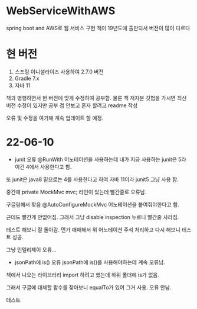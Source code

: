# WebServiceWithAWS

spring boot and AWS로 웹 서비스 구현
책이 19년도에 출판되서 버전이 많이 다르다

# 현 버전
1. 스프링 이니셜라이즈 사용하여 2.7.0 버전 
2. Gradle 7.x
3. 자바 11

책과 병행하면서 현 버전에 맞게 수정하여 공부함.
물론 책 저자분 깃헙을 가시면 최신 버전 수정이 있지만 공부 겸 안보고 혼자 할려고 readme 작성

오류 및 수정을 여기해 계속 업데이트 할 예정.

# 22-06-10

- junit 오류
@RunWith 어노테이션을 사용하는데 내가 지금 사용하는 junit은 5라 이건 4에서 사용한다고 함.

또 junit은 java8 밑으로는 4를 사용한다고 하여 자바 11이라 junit5 그냥 사용 함.

중간에 private MockMvc mvc; 라인이 있는데 빨간줄로 오류남.

구글링해서 찾음 @AutoConfigureMockMvc 어노테이션을 붙여줘야한다고 함.

근데도 빨간게 안없어짐. 그래서 그냥 disable inspection 누르니 빨간줄 사라짐.

테스트 해보니 잘 돌아감. 먼가 애매해서 위 어노테이션 주석 처리하고 다시 해보니 테스트 성공.

그냥 인텔리제이 오류...

- jsonPath에 is() 오류
jsonPath에 is()를 사용해야하는데 계속 오류남. 

책에서 나오는 라이브러리 import 하려고 했는데 하위 폴더에 is가 없음.

그래서 구글에 대체할 함수를 찾아보니 equalTo가 있어 그거 사용. 오류 안남.

테스트 


